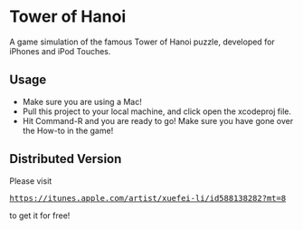 <h1>Tower of Hanoi</h1>

A game simulation of the famous Tower of Hanoi puzzle, developed for iPhones and iPod Touches.

<h2>Usage</h2>
<ul>
<li>
Make sure you are using a Mac!
</li>
<li>
Pull this project to your local machine, and click open the xcodeproj file.
</li>
<li>
Hit Command-R and you are ready to go! Make sure you have gone over the How-to in the game!
</li>
</ul>

<h2>Distributed Version</h2>
Please visit <pre><a href="https://itunes.apple.com/artist/xuefei-li/id588138282?mt=8">https://itunes.apple.com/artist/xuefei-li/id588138282?mt=8</a></pre>
to get it for free!
